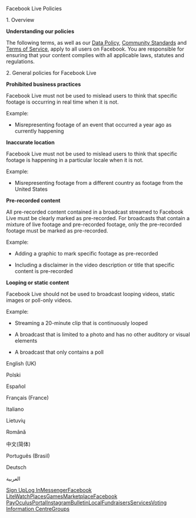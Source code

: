 Facebook Live Policies

1\. Overview

**Understanding our policies**

The following terms, as well as our [Data Policy](https://www.facebook.com/about/privacy/), [Community Standards](https://www.facebook.com/communitystandards/) and [Terms of Service](https://www.facebook.com/legal/terms), apply to all users on Facebook. You are responsible for ensuring that your content complies with all applicable laws, statutes and regulations.

2\. General policies for Facebook Live

**Prohibited business practices**

Facebook Live must not be used to mislead users to think that specific footage is occurring in real time when it is not.

Example:

*   Misrepresenting footage of an event that occurred a year ago as currently happening

**Inaccurate location**

Facebook Live must not be used to mislead users to think that specific footage is happening in a particular locale when it is not.

Example:

*   Misrepresenting footage from a different country as footage from the United States

**Pre-recorded content**

All pre-recorded content contained in a broadcast streamed to Facebook Live must be clearly marked as pre-recorded. For broadcasts that contain a mixture of live footage and pre-recorded footage, only the pre-recorded footage must be marked as pre-recorded.

Example:

*   Adding a graphic to mark specific footage as pre-recorded

*   Including a disclaimer in the video description or title that specific content is pre-recorded

**Looping or static content**

Facebook Live should not be used to broadcast looping videos, static images or poll-only videos.

Example:

*   Streaming a 20-minute clip that is continuously looped

*   A broadcast that is limited to a photo and has no other auditory or visual elements

*   A broadcast that only contains a poll

English (UK)

Polski

Español

Français (France)

Italiano

Lietuvių

Română

中文(简体)

Português (Brasil)

Deutsch

العربية

[Sign Up](https://www.facebook.com/reg/)[Log In](https://www.facebook.com/login/)[Messenger](https://l.facebook.com/l.php?u=https%3A%2F%2Fmessenger.com%2F&h=AT3dpIAOSgHmGtHGzwW_PQMaoHzJNixEDXNrTzN9tBrQZNoXOJIhlLSpZFc8GPlFAScPt375mkKs-DhcbDqprkwlHeQ5UpYfwynV9ntOkNV-dkNaL72ihWLq_oSg0quoIcN8Ghc2sbrEI80za48Zh8Ch8TMX-xknmpNzQQ)[Facebook Lite](https://www.facebook.com/lite/)[Watch](https://en-gb.facebook.com/watch/)[Places](https://www.facebook.com/places/)[Games](https://www.facebook.com/games/)[Marketplace](https://www.facebook.com/marketplace/)[Facebook Pay](https://pay.facebook.com/)[Oculus](https://l.facebook.com/l.php?u=https%3A%2F%2Fwww.oculus.com%2F&h=AT3dpIAOSgHmGtHGzwW_PQMaoHzJNixEDXNrTzN9tBrQZNoXOJIhlLSpZFc8GPlFAScPt375mkKs-DhcbDqprkwlHeQ5UpYfwynV9ntOkNV-dkNaL72ihWLq_oSg0quoIcN8Ghc2sbrEI80za48Zh8Ch8TMX-xknmpNzQQ)[Portal](https://portal.facebook.com/)[Instagram](https://l.facebook.com/l.php?u=https%3A%2F%2Fwww.instagram.com%2F&h=AT3dpIAOSgHmGtHGzwW_PQMaoHzJNixEDXNrTzN9tBrQZNoXOJIhlLSpZFc8GPlFAScPt375mkKs-DhcbDqprkwlHeQ5UpYfwynV9ntOkNV-dkNaL72ihWLq_oSg0quoIcN8Ghc2sbrEI80za48Zh8Ch8TMX-xknmpNzQQ)[Bulletin](https://www.bulletin.com/)[Local](https://www.facebook.com/local/lists/245019872666104/)[Fundraisers](https://www.facebook.com/fundraisers/)[Services](https://www.facebook.com/biz/directory/)[Voting Information Centre](https://www.facebook.com/votinginformationcenter/?entry_point=c2l0ZQ%3D%3D)[Groups](https://www.facebook.com/groups/explore/)